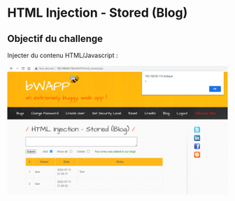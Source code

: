 # HTML Injection - Stored (Blog)

## Objectif du challenge

Injecter du contenu HTML/Javascript :&#x20;

![](<../../../../../.gitbook/assets/image (9).png>)
